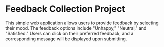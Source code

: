 # Feedback Collection Project

This simple web application allows users to provide feedback by selecting their mood. The feedback options include "Unhappy," "Neutral," and "Satisfied." Users can click on their preferred feedback, and a corresponding message will be displayed upon submitting.
